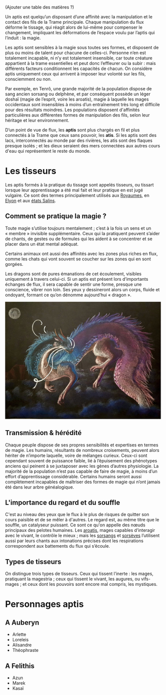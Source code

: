 
(Ajouter une table des matières ?)


Un aptis est quelqu’un disposant d’une affinité avec la manipulation et le contact des fils de la Trame principale. Chaque manipulation du flux déforme le tissage, qui réagit alors de lui-même pour compenser le changement, impliquant les déformations de l’espace voulu par l’aptis qui l’induit : la magie.

Les aptis sont sensibles à la magie sous toutes ses formes, et disposent de plus ou moins de talent pour chacune de celles-ci. Personne n’en est totalement incapable, ni n’y est totalement insensible, car toute créature appartient à la trame essentielles et peut donc l’effleurer ou la subir : mais différents facteurs conditionnent les capacités de chacun. On considère aptis uniquement ceux qui arrivent à imposer leur volonté sur les fils, consciemment ou non.

Par exemple, en Tenrô, une grande majorité de la population dispose de sang ancien sorsang ou delphène, et par conséquent possède un léger doshaï (magie de l’esprit, voire les aroatis), magie à laquelle les mages occidentaux sont insensibles à moins d’un entraînement très long et difficile pour des résultats moindres. Les populations disposent d'affinités particulières aux différentes formes de manipulation des fils, selon leur héritage et leur environnement.

D’un point de vue de flux, les **aptis** sont plus chargés en fil et plus connectés à la Trame que ceux sans pouvoir, les **atis**.
Si les aptis sont des lacs, interconnectés au monde par des rivières, les atis sont des flaques presque isolés ; et les dieux seraient des mers connectées aux autres cours d'eau qui représentent le reste du monde.

# Les tisseurs

Les aptis formés à la pratique du tissage sont appelés tisseurs, ou tissart lorsque leur apprentissage a été mal fait et leur pratique en est jugé vulgaire. Ce sont des termes principalement utilisés aux [Royaumes](<../../Nations humaines/Royaumes occidentaux.md>), en [Elyon](<../../Nations humaines/Elyon.md>) et aux [états Salins](<../../Nations humaines/Etats salins.md>).

## Comment se pratique la magie ?

Toute magie s’utilise toujours mentalement ; c’est à la fois un sens et un « membre » invisible supplémentaire. Ceux qui la pratiquent peuvent s’aider de chants, de gestes ou de formules qui les aident à se concentrer et se placer dans un état mental adéquat.

Certains animaux ont aussi des affinités avec les zones plus riches en flux, comme les chats qui vont souvent se coucher sur les zones qui en sont gorgées.

Les dragons sont de pures émanations de cet écoulement, visibles uniquement à travers celui-ci. Si un aptis est présent lors d’importants échanges de flux, il sera capable de sentir une forme, presque une conscience, vibrer non loin. Ses yeux y dessineront alors un corps, fluide et ondoyant, formant ce qu’on dénomme aujourd’hui « dragon ».

![Dragons](<../../Illustrations/dragon_constraste.jpg>)

## Transmission & hérédité

Chaque peuple dispose de ses propres sensibilités et expertises en termes de magie. Les humains, résultants de nombreux croisements, peuvent alors hériter de n’importe laquelle, voire de mélanges curieux. Ceux-ci sont cependant souvent de puissance faible, lié à l’épuisement des phénotypes anciens qui peinent à se juxtaposer avec les gènes d’autres physiologie. La majorité de la population n’est pas capable de faire de magie, à moins d’un effort d’apprentissage considérable.
Certains humains seront aussi complètement incapables de maîtriser des formes de magie qui n’ont jamais été dans leur arbre généalogique.

## L'importance du regard et du souffle

C'est au niveau des yeux que le flux à le plus de risques de quitter son cours paisible et de se mêler à d'autres. Le regard est, au même titre que le souffle, un catalyseur puissant. Ce sont ce qu'on appelle des nœuds principaux des pelotes humaines. Les [aroatis](<../../Nations humaines/Tenrô.md#aroatis>), mages capables d’interagir avec le vivant, le contrôle le mieux ; mais les [sorsangs](<../../Nations non-humaines/Sorsangs.md>) et [sorsèves](<../../Nations non-humaines/Sorsèves.md>) l’utilisent aussi par leurs chants aux intonations précises dont les respirations correspondent aux battements du flux qui s’écoule.

## Types de tisseurs

On distingue trois types de tisseurs. Ceux qui tissent l’inerte : les mages, pratiquant la magestria ; ceux qui tissent le vivant, les augures, ou vifs-mages ; et ceux dont les pouvoirs sont encore mal compris, les mystiques.

# Personnages aptis

## A Auberyn
- Arlette
- Loreleis
- Alisandre
- Théophraste
## A Felithis
- Azun
- Marek
- Kasaï